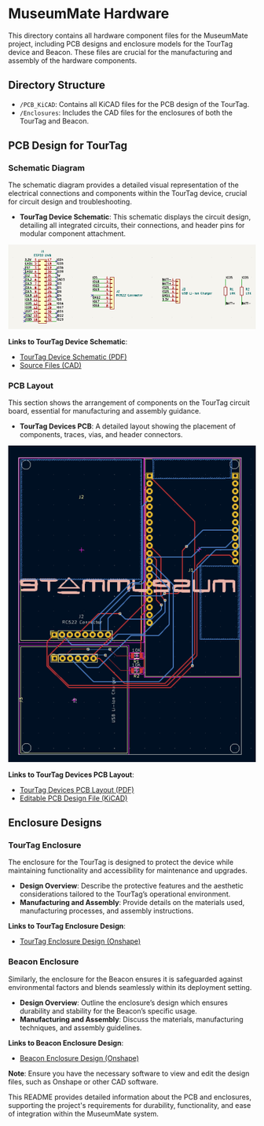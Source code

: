 # MuseumMate Hardware

This directory contains all hardware component files for the MuseumMate project, including PCB designs and enclosure models for the TourTag device and Beacon. These files are crucial for the manufacturing and assembly of the hardware components.

## Directory Structure

- `/PCB_KiCAD`: Contains all KiCAD files for the PCB design of the TourTag.
- `/Enclosures`: Includes the CAD files for the enclosures of both the TourTag and Beacon.

## PCB Design for TourTag

### Schematic Diagram

The schematic diagram provides a detailed visual representation of the electrical connections and components within the TourTag device, crucial for circuit design and troubleshooting.

- **TourTag Device Schematic**: This schematic displays the circuit design, detailing all integrated circuits, their connections, and header pins for modular component attachment.

![image](/media/pcbschematic.PNG)

**Links to TourTag Device Schematic**:
- [TourTag Device Schematic (PDF)](/media/pcbschematic.pdf)
- [Source Files (CAD)](/hardware/PCB_KiCAD/UWB_PCB/UWB_PCB.kicad_sch)

### PCB Layout

This section shows the arrangement of components on the TourTag circuit board, essential for manufacturing and assembly guidance.

- **TourTag Devices PCB**: A detailed layout showing the placement of components, traces, vias, and header connectors.

![image](/media/pcbdesign.PNG)

**Links to TourTag Devices PCB Layout**:
- [TourTag Devices PCB Layout (PDF)](/media/pcbdesign.pdf)
- [Editable PCB Design File (KiCAD)](/hardware/PCB_KiCAD/UWB_PCB/UWB_PCB.kicad_pcb)

## Enclosure Designs

### TourTag Enclosure

The enclosure for the TourTag is designed to protect the device while maintaining functionality and accessibility for maintenance and upgrades.

- **Design Overview**: Describe the protective features and the aesthetic considerations tailored to the TourTag’s operational environment.
- **Manufacturing and Assembly**: Provide details on the materials used, manufacturing processes, and assembly instructions.

**Links to TourTag Enclosure Design**:
- [TourTag Enclosure Design (Onshape)](#link_to_tourtag_onshape_file)

### Beacon Enclosure

Similarly, the enclosure for the Beacon ensures it is safeguarded against environmental factors and blends seamlessly within its deployment setting.

- **Design Overview**: Outline the enclosure’s design which ensures durability and stability for the Beacon’s specific usage.
- **Manufacturing and Assembly**: Discuss the materials, manufacturing techniques, and assembly guidelines.

**Links to Beacon Enclosure Design**:
- [Beacon Enclosure Design (Onshape)](#link_to_beacon_onshape_file)

**Note**: Ensure you have the necessary software to view and edit the design files, such as Onshape or other CAD software.

This README provides detailed information about the PCB and enclosures, supporting the project's requirements for durability, functionality, and ease of integration within the MuseumMate system.
